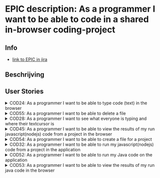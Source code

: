 # EPIC description: As a programmer I want to be able to code in a shared in-browser coding-project


## Info
* [link to EPIC in jira](https://codelaborative.atlassian.net/browse/COD-16)


## Beschrijving 
<!-- {beschrijving van {TYPE}}
> voorbeeld: As a programmer i want to be able to delete a file on the frontend.
> This should send a request with the projectId and {file Identifyer} to the backend after which the backend should look for the project with this id, 
> grab the latest version of the project out of the cache and delete the file if the project contains the {file Identifyer}. 
> Then an (succes) response shoud be returned -->


## User Stories
<details>
<summary>COD24: As a programmer I want to be able to type code (text) in the browser</summary>

* [User Story description](https://github.com/webbasedcode/documentation/blob/main/doc/user_stories/COD24.md)
* [Link to jira](https://codelaborative.atlassian.net/browse/COD-24)
</details>


<details>
<summary>COD55: As a programmer I want to be able to delete a file</summary>

* [User Story description](https://github.com/webbasedcode/documentation/blob/main/doc/user_stories/COD55.md)
* [Link to jira](https://codelaborative.atlassian.net/browse/COD-55)
</details>


<details>
<summary>COD28: As a programmer I want to see what everyone is typing and where their textcursor is</summary>

* [User Story description](https://github.com/webbasedcode/documentation/blob/main/doc/user_stories/COD28.md)
* [Link to jira](https://codelaborative.atlassian.net/browse/COD-28)
</details>


<details>
<summary>COD45: As a programmer I want to be able to view the results of my run javascript(nodejs) code from a project in the browser</summary>

* [User Story description](https://github.com/webbasedcode/documentation/blob/main/doc/user_stories/COD45.md)
* [Link to jira](https://codelaborative.atlassian.net/browse/COD-45)
</details>


<details>
<summary>COD54: As a programmer I want to be able to create a file for a project</summary>

* [User Story description](https://github.com/webbasedcode/documentation/blob/main/doc/user_stories/COD54.md)
* [Link to jira](https://codelaborative.atlassian.net/browse/COD-54)
</details>


<details>
<summary>COD32: As a programmer I want to be able to run my javascript(nodejs) code from a project in the application</summary>

* [User Story description](https://github.com/webbasedcode/documentation/blob/main/doc/user_stories/COD32.md)
* [Link to jira](https://codelaborative.atlassian.net/browse/COD-32)
</details>


<details>
<summary>COD52: As a programmer I want to be able to run my Java code on the application</summary>

* [User Story description](https://github.com/webbasedcode/documentation/blob/main/doc/user_stories/COD52.md)
* [Link to jira](https://codelaborative.atlassian.net/browse/COD-52)
</details>


<details>
<summary>COD53: As a programmer I want to be able to view the results of my run java code in the browser</summary>

* [User Story description](https://github.com/webbasedcode/documentation/blob/main/doc/user_stories/COD53.md)
* [Link to jira](https://codelaborative.atlassian.net/browse/COD-53)
</details>
